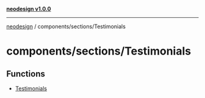 [**neodesign v1.0.0**](../../../README.md)

***

[neodesign](../../../modules.md) / components/sections/Testimonials

# components/sections/Testimonials

## Functions

- [Testimonials](functions/Testimonials.md)
